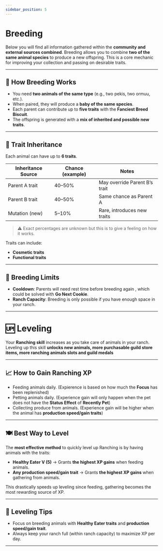 ```yaml
---
sidebar_position: 5
---
```


# Breeding

Below you will find all information gathered within the **community and external sources combined**.
Breeding allows you to combine **two of the same animal species** to produce a new offspring. This is a core mechanic for improving your collection and passing on desirable traits.  

---

## 🐾 How Breeding Works
- You need **two animals of the same type** (e.g., two pekis, two ormuu, etc.).  
- When paired, they will produce a **baby of the same species**.  
- Each parent can contribute up to **five traits** with the **Fanciest Breed Biscuit**.  
- The offspring is generated with a **mix of inherited and possible new traits**.  

---

## 🌱 Trait Inheritance
Each animal can have up to **6 traits**. 

| Inheritance Source | Chance (example) | Notes |
|--------------------|------------------|-------|
| Parent A trait     | 40–50%           | May override Parent B’s trait |
| Parent B trait     | 40–50%           | Same chance as Parent A |
| Mutation (new)     | 5–10%            | Rare, introduces new traits |

> ⚠️ Exact percentages are unknown but this is to give a feeling on how it works.  

Traits can include:  
- **Cosmetic traits**
- **Functional traits** 

---

## 🔄 Breeding Limits
- **Cooldown**: Parents will need rest time before breeding again , which could be solved with **Go Next Cookie**.  
- **Ranch Capacity**: Breeding is only possible if you have enough space in your ranch.  

---

# 🆙 Leveling

Your **Ranching skill** increases as you take care of animals in your ranch.  
Leveling up this skill **unlocks new animals, more purchasable guild store items, more ranching animals slots and guild medals**

---

## 📈 How to Gain Ranching XP
- Feeding animals daily. (Expierence is based on how much the **Focus** has been replenished)
- Petting animals daily. (Experience gain will only happen when the pet does not have the **Status Effect** of **Recently Pet**)
- Collecting produce from animals. (Experience gain will be higher when the animal has **production speed/gain traits**)
 
---

## 🍽️ Best Way to Level
The **most effective method** to quickly level up Ranching is by having animals with the traits:  

- **Healthy Eater V (5)** → Grants **the highest XP gains** when feeding animals.
- **Any production speed/gain trait** -> Grants **the highest XP gains** when gathering from animals.

This drastically speeds up leveling since feeding, gathering becomes the most rewarding source of XP.  

---

## 🎯 Leveling Tips
- Focus on breeding animals with **Healthy Eater traits** and **production speed/gain trait**.  
- Always keep your ranch full (within ranch capacity) to maximize XP per day.
  
---
